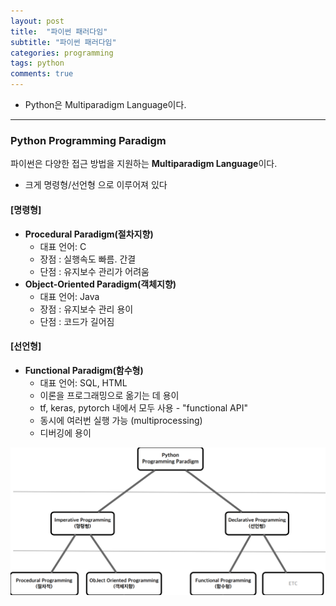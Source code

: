 ```yaml
---
layout: post
title:  "파이썬 패러다임"
subtitle: "파이썬 패러다임"
categories: programming
tags: python
comments: true
---
```


- Python은 Multiparadigm Language이다.

---


### Python Programming Paradigm
파이썬은 다양한 접근 방법을 지원하는 **Multiparadigm Language**이다.

- 크게 명령형/선언형 으로 이루어져 있다

#### [명령형]

- **Procedural Paradigm(절차지향)** 
  - 대표 언어: C
  - 장점 : 실행속도 빠름. 간결
  - 단점 : 유지보수 관리가 어려움
- **Object-Oriented Paradigm(객체지향)**
  - 대표 언어: Java
  - 장점 : 유지보수 관리 용이
  - 단점 : 코드가 길어짐

#### [선언형]

- **Functional Paradigm(함수형)** 
  - 대표 언어: SQL, HTML
  - 이론을 프로그래밍으로 옮기는 데 용이
  - tf, keras, pytorch 내에서 모두 사용 - "functional API"
  - 동시에 여러번 실행 가능 (multiprocessing)
  - 디버깅에 용이

![image1](https://github.com/popo97kr/popo97kr.github.io/blob/master/assets/img/paradigm1.jpg?raw=true)











